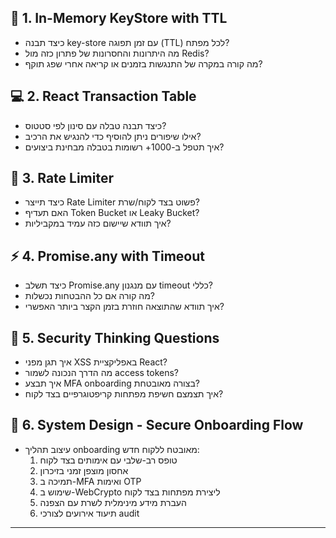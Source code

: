 ## 🔐 1. In-Memory KeyStore with TTL
- כיצד תבנה key-store עם זמן תפוגה (TTL) לכל מפתח?
- מה היתרונות והחסרונות של פתרון כזה מול Redis?
- מה קורה במקרה של התנגשות בזמנים או קריאה אחרי שפג תוקף?

## 💻 2. React Transaction Table
- כיצד תבנה טבלה עם סינון לפי סטטוס?
- אילו שיפורים ניתן להוסיף כדי להנגיש את הרכיב?
- איך תטפל ב-1000+ רשומות בטבלה מבחינת ביצועים?

## 🚦 3. Rate Limiter
- כיצד תייצר Rate Limiter פשוט בצד לקוח/שרת?
- האם תעדיף Token Bucket או Leaky Bucket?
- איך תוודא שיישום כזה עמיד במקביליות?

## ⚡ 4. Promise.any with Timeout
- כיצד תשלב Promise.any עם מנגנון timeout כללי?
- מה קורה אם כל ההבטחות נכשלות?
- איך תוודא שהתוצאה חוזרת בזמן הקצר ביותר האפשרי?

## 🔐 5. Security Thinking Questions
- איך תגן מפני XSS באפליקציית React?
- מה הדרך הנכונה לשמור access tokens?
- איך תבצע MFA onboarding בצורה מאובטחת?
- איך תצמצם חשיפת מפתחות קריפטוגרפיים בצד לקוח?

## 🧠 6. System Design - Secure Onboarding Flow
- עיצוב תהליך onboarding מאובטח ללקוח חדש:
  1. טופס רב-שלבי עם אימותים בצד לקוח
  2. אחסון מוצפן זמני בזיכרון
  3. תמיכה ב-MFA ואימות OTP
  4. שימוש ב-WebCrypto ליצירת מפתחות בצד לקוח
  5. העברת מידע מינימלית לשרת עם הצפנה
  6. תיעוד אירועים לצורכי audit

---
